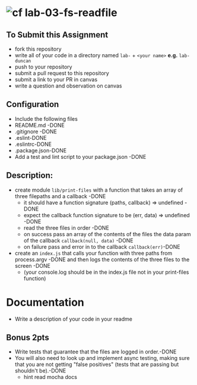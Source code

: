 ![cf](https://i.imgur.com/7v5ASc8.png) lab-03-fs-readfile
======

## To Submit this Assignment
  * fork this repository
  * write all of your code in a directory named `lab-` + `<your name>` **e.g.** `lab-duncan`
  * push to your repository
  * submit a pull request to this repository
  * submit a link to your PR in canvas
  * write a question and observation on canvas

## Configuration
* Include the following files
* README.md -DONE
* .gitignore -DONE
* .eslint-DONE
* .eslintrc-DONE
* .package.json-DONE
* Add a test and lint script to your package.json -DONE

## Description:
* create module `lib/print-files` with a function that takes an array of three filepaths and a callback -DONE
  * it should have a function signature (paths, callback) => undefined -DONE
  * expect the callback function signature to be (err, data) => undefined -DONE
  * read the three files in order -DONE
  * on success pass an array of the contents of the files the data param of the callback `callback(null, data)`  -DONE
  * on failure pass and error in to the callback `callback(err)`-DONE
* create an `index.js` that calls your function with three paths from process.argv -DONE
  and then logs the contents of the three files to the screen -DONE
  * (your console.log should be  in the index.js file not in your print-files function)

# Documentation
* Write a description of your code in your readme

## Bonus 2pts
* Write tests that guarantee that the files are logged in order.-DONE
* You will also need to look up and implement async testing, making sure that you are not getting "false positives" (tests that are passing but shouldn't be).-DONE
  * hint read mocha docs    
